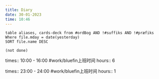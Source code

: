 ```yaml
---
title: Diary
date: 30-01-2023
time: 10:46
---
```


```dataview
table aliases, cards-deck from #ordBog AND !#suffiks AND !#præfiks Where file.mday = date(yesterday)
SORT file.name DESC
```

```tasks
(not done)
```

times:: 10:00 - 16:00 #work/bluefin上班时间 
hours:: 6

times:: 23:00 - 24:00 #work/bluefin上班时间 
hours:: 1